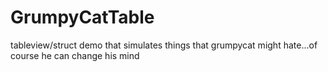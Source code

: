 # GrumpyCatTable
tableview/struct demo that simulates things that grumpycat might hate...of course he can change his mind
